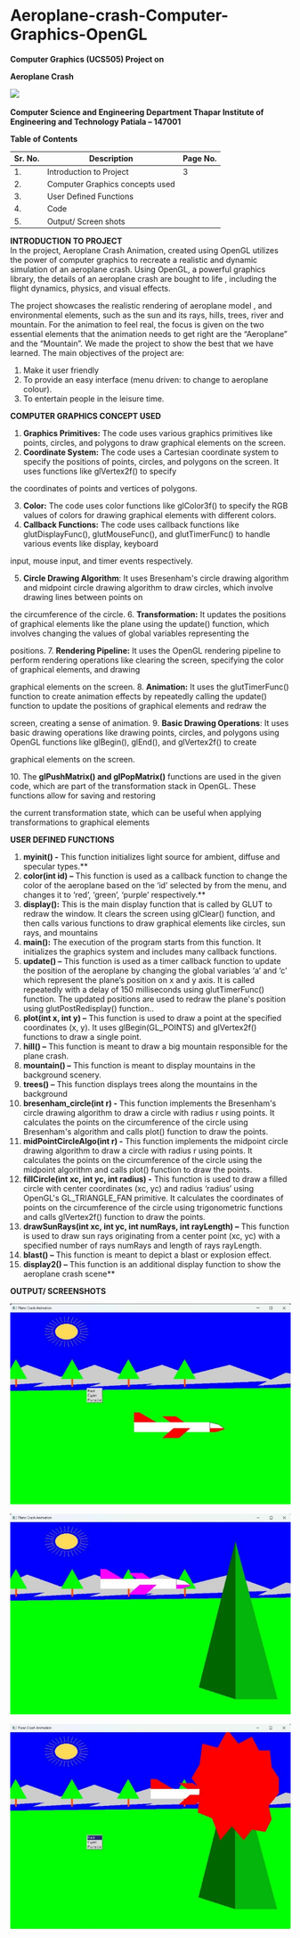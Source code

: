 # Aeroplane-crash-Computer-Graphics-OpenGL

**Computer Graphics (UCS505)  Project on** 

**Aeroplane Crash** 

![](Screenshots/001.png)

**Computer Science and Engineering Department Thapar Institute of Engineering and Technology Patiala – 147001** 

**Table of Contents** 



|**Sr. No.** |**Description** |**Page No.** |
| - | - | - |
|1\. |Introduction to Project |3 |
|2\. |Computer Graphics concepts used ||
|3\. |User Defined Functions ||
|4\. |Code ||
|5\. |Output/ Screen shots ||


**INTRODUCTION TO PROJECT**  <br>
In the project,  Aeroplane Crash Animation, created using OpenGL utilizes  the power of computer graphics to recreate a realistic and dynamic simulation of an aeroplane crash. Using OpenGL, a powerful graphics library, the details of an aeroplane crash are bought to life , including the flight dynamics, physics, and visual effects.  

The project showcases the realistic rendering of aeroplane model , and environmental elements, such as the sun and its rays, hills, trees, river and mountain. For the animation to feel real, the focus  is  given  on  the  two  essential  elements  that  the  animation  needs  to  get  right  are  the “Aeroplane” and the “Mountain”. We made the project to show the best that we have learned. The main objectives of the project are: 

1. Make it user friendly 
1. To provide an easy interface (menu driven: to change to aeroplane colour). 
1. To entertain people in the leisure time. 

**COMPUTER GRAPHICS CONCEPT USED** 

1. **Graphics Primitives:** The code uses various graphics primitives like points, circles, and polygons to draw graphical elements on the screen. 
1. **Coordinate System:** The code uses a Cartesian coordinate system to specify the positions of points, circles, and polygons on the screen. It uses functions like glVertex2f() to specify 

the coordinates of points and vertices of polygons. 

3. **Color:** The code uses color functions like glColor3f() to specify the RGB values of colors for drawing graphical elements with different colors. 
3. **Callback  Functions:**  The  code  uses  callback  functions  like  glutDisplayFunc(), glutMouseFunc(), and glutTimerFunc() to handle various events like display, keyboard 

input, mouse input, and timer events respectively.

5. **Circle Drawing Algorithm**: It uses Bresenham's circle drawing algorithm and midpoint circle drawing algorithm to draw circles, which involve drawing lines between points on 

the circumference of the circle. 6. **Transformation:** It updates the positions of graphical elements like the plane using the update() function, which involves changing the values of global variables representing the 

positions. 7. **Rendering  Pipeline:**  It  uses  the  OpenGL  rendering  pipeline  to  perform  rendering operations like clearing the screen, specifying the color of graphical elements, and drawing 

graphical elements on the screen. 8. **Animation:** It uses the glutTimerFunc() function to create animation effects by repeatedly calling the update() function to update the positions of graphical elements and redraw the 

screen, creating a sense of animation. 9. **Basic Drawing Operations**: It uses basic drawing operations like drawing points, circles, and polygons using OpenGL functions like glBegin(), glEnd(), and glVertex2f() to create 

graphical elements on the screen.

10\. The **glPushMatrix() and glPopMatrix()** functions are used in the given code, which are part of the transformation stack in OpenGL. These functions allow for saving and restoring 

the current transformation state, which can be useful when applying transformations to graphical elements 

**USER DEFINED FUNCTIONS** 

1. **myinit() -** This function initializes light source for ambient, diffuse and specular types.** 
1. **color(int id) –** This function is used as a callback function to change the color of the aeroplane based on the ‘id’ selected by from the menu, and changes it to ‘red’, ‘green’, ‘purple’ respectively.** 
1. **display():** This is the main display function that is called by GLUT to redraw the window. It clears the screen using glClear() function, and then calls various functions to draw graphical elements like circles, sun rays, and mountains 
1. **main():** The execution of the program starts from this function. It initializes the graphics system and includes many callback functions. 
1. **update() –** This function is used as a timer callback function  to update the position of the aeroplane by changing the global variables ‘a’ and ‘c’ which represent the plane’s position on  x  and  y  axis.  It  is  called  repeatedly  with  a  delay  of  150  milliseconds  using glutTimerFunc() function. The updated positions are used to redraw the plane's position using glutPostRedisplay() function.. 
1. **plot(int x, int y) –** This function is used to draw a point at the specified coordinates (x, y). It uses glBegin(GL\_POINTS) and glVertex2f() functions to draw a single point. 
1. **hill() –** This function is meant to draw a big mountain responsible for the plane crash. 
1. **mountain() –** This function is meant to display mountains in the background scenery. 
1. **trees() –** This function displays trees along the mountains in the background 
1. **bresenham\_circle(int  r)  -**  This  function  implements  the  Bresenham's  circle  drawing algorithm to draw a circle with radius r using points. It calculates the points on the circumference of the circle using Bresenham's algorithm and calls plot() function to draw the points. 
1. **midPointCircleAlgo(int  r)  -**  This  function  implements  the  midpoint  circle  drawing algorithm to draw a circle with radius r using points. It calculates the points on the circumference of the circle using the midpoint algorithm and calls plot() function to draw the points. 
12. **fillCircle(int xc, int yc, int radius) -** This function is used to draw a filled circle with center coordinates (xc, yc) and radius ‘radius’ using OpenGL's GL\_TRIANGLE\_FAN primitive. It calculates the coordinates of points on the circumference of the circle using trigonometric functions and calls glVertex2f() function to draw the points. 
12. **drawSunRays(int xc, int yc, int numRays, int rayLength) –** This function is used to draw sun rays originating from a center point (xc, yc) with a specified number of rays numRays and length of rays rayLength. 
12. **blast() –** This function is meant to depict a blast or explosion effect. 
12. **display2() –** This function is an additional display function to show the aeroplane crash scene** 
 

**OUTPUT/ SCREENSHOTS** 

![](Screenshots/010.jpeg)

![](Screenshots/011.jpeg)

![](Screenshots/012.jpeg)

